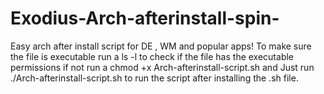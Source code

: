 # Exodius-Arch-afterinstall-spin-
Easy arch after install script for DE , WM and popular apps!
To make sure the file is executable run a ls -l to check if the file has the executable permissions if not run a chmod +x Arch-afterinstall-script.sh and
Just run ./Arch-afterinstall-script.sh to run the script after installing the .sh file.
